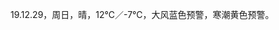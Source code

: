 <link href="../../css/style.css" rel="stylesheet" type="text/css" />

<span class="fzzy">19.12.29，周日，晴，12℃／-7℃，大风蓝色预警，寒潮黄色预警。

